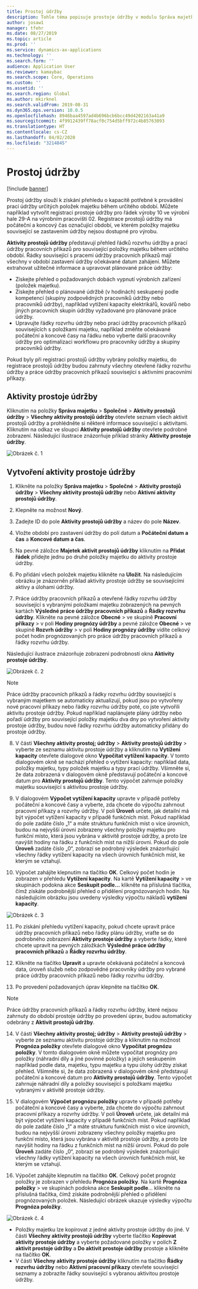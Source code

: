 ```yaml
---
title: Prostoj údržby
description: Tohle téma popisuje prostoje údržby v modulu Správa majetku.
author: josaw1
manager: tfehr
ms.date: 08/27/2019
ms.topic: article
ms.prod: ''
ms.service: dynamics-ax-applications
ms.technology: ''
ms.search.form: ''
audience: Application User
ms.reviewer: kamaybac
ms.search.scope: Core, Operations
ms.custom: ''
ms.assetid: ''
ms.search.region: Global
ms.author: mkirknel
ms.search.validFrom: 2019-08-31
ms.dyn365.ops.version: 10.0.5
ms.openlocfilehash: 8946baa4597ad4b696bcb6bcc49d4202163a41a9
ms.sourcegitcommit: 4f9912439ff78acf0c754d5bff972c4b85763093
ms.translationtype: HT
ms.contentlocale: cs-CZ
ms.lasthandoff: 04/02/2020
ms.locfileid: "3214845"
---
```

# <a name="maintenance-downtime"></a>Prostoj údržby

[!include [banner](../../includes/banner.md)]

 

Prostoj údržby slouží k získání přehledu o kapacitě potřebné k provádění prací údržby určitých položek majetku během určitého období. Můžete například vytvořit registraci prostoje údržby pro řádek výroby 10 ve výrobní hale 29-A na výrobním pracovišti 02. Registrace prostojů údržby má počáteční a koncový čas označující období, ve kterém položky majetku související se zastavením údržby nejsou dostupné pro výrobu.

**Aktivity prostojů údržby** představují přehled řádků rozvrhu údržby a prací údržby pracovních příkazů pro související položky majetku během určitého období. Řádky související s pracemi údržby pracovních příkazů mají všechny v období zastavení údržby očekávané datum zahájení. Můžete extrahovat užitečné informace a upravovat plánované práce údržby:

- Získejte přehled o požadovaných dobách vypnutí výrobních zařízení (položek majetku).  
- Získejte přehled o plánované údržbě (v hodinách) seskupený podle kompetencí (skupiny zodpovědných pracovníků údržby nebo pracovníků údržby), například vytížení kapacity elektrikářů, kovářů nebo jiných pracovních skupin údržby vyžadované pro plánované práce údržby.  
- Upravujte řádky rozvrhu údržby nebo prací údržby pracovních příkazů souvisejících s položkami majetku, například změňte očekávané počáteční a koncové časy na řádku nebo vyberte další pracovníky údržby pro optimalizaci workflowu pro pracovníky údržby a skupiny pracovníků údržby.

Pokud byly při registraci prostojů údržby vybrány položky majetku, do registrace prostojů údržby budou zahrnuty všechny otevřené řádky rozvrhu údržby a práce údržby pracovních příkazů související s aktivními pracovními příkazy.

## <a name="maintenance-downtime-activities"></a>Aktivity prostoje údržby

Kliknutím na položky **Správa majetku** > **Společné** > **Aktivity prostojů údržby** > **Všechny aktivity prostojů údržby** otevřete seznam všech aktivit prostojů údržby a prohlédněte si některé informace související s aktivitami. Kliknutím na odkaz ve sloupci **Aktivity prostojů údržby** otevřete podrobné zobrazení. Následující ilustrace znázorňuje příklad stránky **Aktivity prostoje údržby**.

![Obrázek č. 1](media/19-preventive-maintenance.png)


## <a name="create-a-maintenance-downtime-activity"></a>Vytvoření aktivity prostoje údržby

1. Klikněte na položky **Správa majetku** > **Společné** > **Aktivity prostojů údržby** > **Všechny aktivity prostojů údržby** nebo **Aktivní aktivity prostojů údržby**.

2. Klepněte na možnost **Nový**.

3. Zadejte ID do pole **Aktivity prostojů údržby** a název do pole **Název**.

4. Vložte období pro zastavení údržby do polí datum a **Počáteční datum a čas** a **Koncové datum a čas**.

5. Na pevné záložce **Majetek aktivit prostojů údržby** kliknutím na **Přidat řádek** přidejte jednu po druhé položky majetku do aktivity prostoje údržby.

6. Po přidání všech položek majetku klikněte na **Uložit**. Na následujícím obrázku je znázorněn příklad aktivity prostoje údržby se souvisejícími aktivy a úlohami údržby.

7. Práce údržby pracovních příkazů a otevřené řádky rozvrhu údržby související s vybranými položkami majetku zobrazených na pevných kartách **Výsledné práce údržby pracovních příkazů** a **Řádky rozvrhu údržby**. Klikněte na pevné záložce **Obecné** > ve skupině **Pracovní příkazy** > v poli **Hodiny prognózy údržby** a pevné záložce **Obecné** > ve skupině **Rozvrh údržby** > v poli **Hodiny prognózy údržby** vidíte celkový počet hodin prognózovaných pro práce údržby pracovních příkazů a řádky rozvrhu údržby.

Následující ilustrace znázorňuje zobrazení podrobností okna **Aktivity prostoje údržby**.

![Obrázek č. 2](media/20-preventive-maintenance.png)

>[!NOTE]
>Práce údržby pracovních příkazů a řádky rozvrhu údržby související s vybraným majetkem se automaticky aktualizují, pokud jsou po vytvořeny nové pracovní příkazy nebo řádky rozvrhu údržby poté, co jste vytvořili aktivitu prostoje údržby. Pokud například naplánujete plány údržby nebo pořadí údržby pro související položky majetku dva dny po vytvoření aktivity prostoje údržby, budou nové řádky rozvrhu údržby automaticky přidány do prostoje údržby.

8. V části **Všechny aktivity prostoj; údržby** > **Aktivity prostojů údržby** > vyberte ze seznamu aktivitu prostoje údržby a kliknutím na **Vytížení kapacity** otevřete dialogové okno **Vypočítat vytížení kapacity**. V tomto dialogovém okně se nachází přehled o vytížení kapacity: například data, položky majetku, typy položek majetku a typy prací údržby. Všimněte si, že data zobrazená v dialogovém okně představují počáteční a koncové datum pro **Aktivity prostojů údržby**. Tento výpočet zahrnuje položky majetku související s aktivitou prostoje údržby.

9. V dialogovém **Výpočet vytížení kapacity** upravte v případě potřeby počáteční a koncové časy a vyberte, zda chcete do výpočtu zahrnout pracovní příkazy a rozvrhy údržby. V poli **Úroveň** určete, jak detailní má být výpočet vytížení kapacity v případě funkčních míst. Pokud například do pole zadáte číslo „1“ a máte strukturu funkčních míst o více úrovních, budou na nejvyšší úrovni zobrazeny všechny položky majetku pro funkční místo, která jsou vybrána v aktivitě prostoje údržby, a proto lze navýšit hodiny na řádku z funkčních míst na nižší úrovni. Pokud do pole **Úroveň** zadáte číslo „0“, zobrazí se podrobný výsledek znázorňující všechny řádky vytížení kapacity na všech úrovních funkčních míst, ke kterým se vztahují.

10. Výpočet zahájíte klepnutím na tlačítko **OK**. Celkový počet hodin je zobrazen v přehledu **Vytížení kapacity**. Na kartě **Vytížení kapacity** > ve skupinách podokna akce **Seskupit podle...** klikněte na příslušná tlačítka, čímž získáte podrobnější přehled o přidělení prognózovaných hodin. Na následujícím obrázku jsou uvedeny výsledky výpočtu nákladů **vytížení kapacity**.

![Obrázek č. 3](media/21-preventive-maintenance.png)

11. Po získání přehledu vytížení kapacity, pokud chcete upravit práce údržby pracovních příkazů nebo řádky plánu údržby, vraťte se do podrobného zobrazení **Aktivity prostoje údržby** a vyberte řádky, které chcete upravit na pevných záložkách **Výsledné práce údržby pracovních příkazů** a **Řádky rozvrhu údržby**.

12. Klikněte na tlačítko **Upravit** a upravte očekávaná počáteční a koncová data, úroveň služeb nebo zodpovědné pracovníky údržby pro vybrané práce údržby pracovních příkazů nebo řádky rozvrhu údržby.

13. Po provedení požadovaných úprav klepněte na tlačítko **OK**. 

>[!NOTE]
>Práce údržby pracovních příkazů a řádky rozvrhu údržby, které nejsou zahrnuty do období prostoje údržby po provedení úprav, budou automaticky odebrány z **Aktivit prostojů údržby**.

14. V části **Všechny aktivity prostoj; údržby** > **Aktivity prostojů údržby** > vyberte ze seznamu aktivitu prostoje údržby a kliknutím na možnost **Prognóza položky** otevřete dialogové okno **Vypočítat prognózu položky**. V tomto dialogovém okně můžete vypočítat prognózy pro položky (náhradní díly a jiné povinné položky) a jejich seskupením například podle data, majetku, typu majetku a typu úlohy údržby získat přehled. Všimněte si, že data zobrazená v dialogovém okně představují počáteční a koncové datum pro **Aktivity prostojů údržby**. Tento výpočet zahrnuje náhradní díly a položky související s položkami majetku vybranými v aktivitě prostoje údržby.

15. V dialogovém **Výpočet prognózu položky** upravte v případě potřeby počáteční a koncové časy a vyberte, zda chcete do výpočtu zahrnout pracovní příkazy a rozvrhy údržby. V poli **Úroveň** určete, jak detailní má být výpočet vytížení kapacity v případě funkčních míst. Pokud například do pole zadáte číslo „1“ a máte strukturu funkčních míst o více úrovních, budou na nejvyšší úrovni zobrazeny všechny položky majetku pro funkční místo, která jsou vybrána v aktivitě prostoje údržby, a proto lze navýšit hodiny na řádku z funkčních míst na nižší úrovni. Pokud do pole **Úroveň** zadáte číslo „0“, zobrazí se podrobný výsledek znázorňující všechny řádky vytížení kapacity na všech úrovních funkčních míst, ke kterým se vztahují.

16. Výpočet zahájíte klepnutím na tlačítko **OK**. Celkový počet prognóz položky je zobrazen v přehledu **Prognóza položky**. Na kartě **Prognóza položky** > ve skupinách podokna akce **Seskupit podle**... klikněte na příslušná tlačítka, čímž získáte podrobnější přehled o přidělení prognózovaných položek. Následující obrázek ukazuje výsledky výpočtu **Prognóza položky**.

![Obrázek č. 4](media/22-preventive-maintenance.png)

- Položky majetku lze kopírovat z jedné aktivity prostoje údržby do jiné. V části **Všechny aktivity prostojů údržby** vyberte tlačítko **Kopírovat aktivity prostoje údržby** a vyberte požadované položky v polích **Z aktivit prostoje údržby** a **Do aktivit prostoje údržby** prostoje a klikněte na tlačítko **OK**.
- V části **Všechny aktivity prostoje údržby** kliknutím na tlačítko **Řádky rozvrhu údržby** nebo **Aktivní pracovní příkazy** otevřete související seznamy a zobrazíte řádky související s vybranou aktivitou prostoje údržby.

